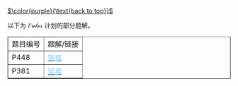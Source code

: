 [$\color{purple}{\text{back to top}}$](https://cyn2006.github.io)

以下为 $\mathcal{Euler}$ 计划的部分题解。

<div>
    <body>
        <table border="1">
            <thead>
                <tr>
                    <td>题目编号</td><td>题解/链接</td>
                </tr>
            </thead>
            <tr>
                <td> P448 </td>
                <td>
                    <a href="https://cyn2006.github.io/Euler/solution/problemset/p448">
                        <font color="skyblue">
                            链接
                        </font>
                    </a>
                </td>
            </tr>
            <tr>
                <td> P381 </td>
                <td>
                    <a href="https://cyn2006.github.io/Euler/solution/problemset/p381">
                        <font color="skyblue">
                            链接
                        </font>
                    </a>
                </td>
            </tr>
        </table>
    </body>
</div>